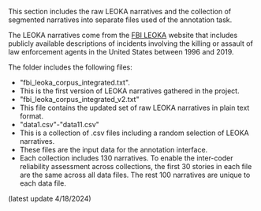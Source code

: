 This section includes the raw LEOKA narratives and the collection of segmented narratives into separate files used of the annotation task.

The LEOKA narratives come from the [FBI LEOKA](https://ucr.fbi.gov/leoka/) website that includes publicly available descriptions of incidents involving the killing or assault of law enforcement agents in the United States between 1996 and 2019.

The folder includes the following files:
* "fbi_leoka_corpus_integrated.txt".
*  This is the first version of LEOKA narratives gathered in the project.
* "fbi_leoka_corpus_integrated_v2.txt"
*  This file contains the updated set of raw LEOKA narratives in plain text format.
* "data1.csv"-"data11.csv"
*   This is a collection of .csv files including a random selection of LEOKA narratives.
*   These files are the input data for the annotation interface.
*   Each collection includes 130 narratives. To enable the inter-coder reliability assessment across collections, the first 30 stories in each file are the same across all data files. The rest 100 narratives are unique to each data file.

(latest update 4/18/2024)
